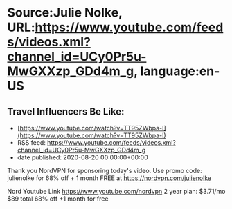 # Source:Julie Nolke, URL:https://www.youtube.com/feeds/videos.xml?channel_id=UCy0Pr5u-MwGXXzp_GDd4m_g, language:en-US

## Travel Influencers Be Like:
 - [https://www.youtube.com/watch?v=TT95ZWbpa-I](https://www.youtube.com/watch?v=TT95ZWbpa-I)
 - RSS feed: https://www.youtube.com/feeds/videos.xml?channel_id=UCy0Pr5u-MwGXXzp_GDd4m_g
 - date published: 2020-08-20 00:00:00+00:00

Thank you NordVPN for sponsoring today's video. Use promo code: julienolke for 68% off + 1 month FREE at https://nordvpn.com/julienolke

Nord Youtube Link https://www.youtube.com/nordvpn
2 year plan:
$3.71/mo
$89 total
68% off
+1 month for free

